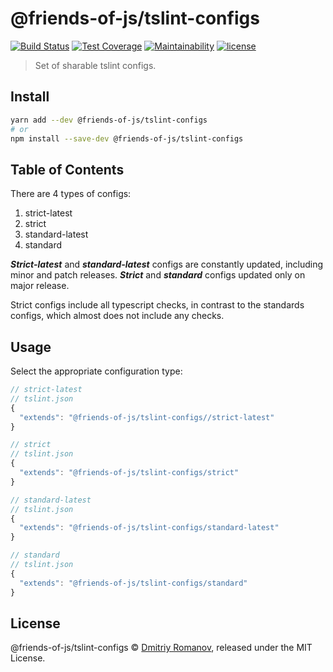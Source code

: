 # @friends-of-js/tslint-configs

[![Build Status](https://travis-ci.org/friends-of-js/tslint-configs.svg?branch=master)](https://travis-ci.org/friends-of-js/tslint-configs)
[![Test Coverage](https://api.codeclimate.com/v1/badges/86f943cef7d400ad6b6a/test_coverage)](https://codeclimate.com/github/friends-of-js/tslint-configs/test_coverage)
[![Maintainability](https://api.codeclimate.com/v1/badges/86f943cef7d400ad6b6a/maintainability)](https://codeclimate.com/github/friends-of-js/tslint-configs/maintainability)
[![license](https://img.shields.io/github/license/friends-of-js/tslint-configs.svg)](LICENSE)

> Set of sharable tslint configs.

## Install

```sh
yarn add --dev @friends-of-js/tslint-configs
# or
npm install --save-dev @friends-of-js/tslint-configs
```

## Table of Contents

There are 4 types of configs:

1. strict-latest
1. strict
1. standard-latest
1. standard

**_Strict-latest_** and **_standard-latest_** configs are constantly updated,
including minor and patch releases.
**_Strict_** and **_standard_** configs updated only on major release.

Strict configs include all typescript checks,
in contrast to the standards configs,
which almost does not include any checks.

## Usage

Select the appropriate configuration type:

```js
// strict-latest
// tslint.json
{
  "extends": "@friends-of-js/tslint-configs//strict-latest"
}
```

```js
// strict
// tslint.json
{
  "extends": "@friends-of-js/tslint-configs/strict"
}
```

```js
// standard-latest
// tslint.json
{
  "extends": "@friends-of-js/tslint-configs/standard-latest"
}
```

```js
// standard
// tslint.json
{
  "extends": "@friends-of-js/tslint-configs/standard"
}
```

## License

@friends-of-js/tslint-configs © [Dmitriy Romanov](https://github.com/noldors),
released under the MIT License.

